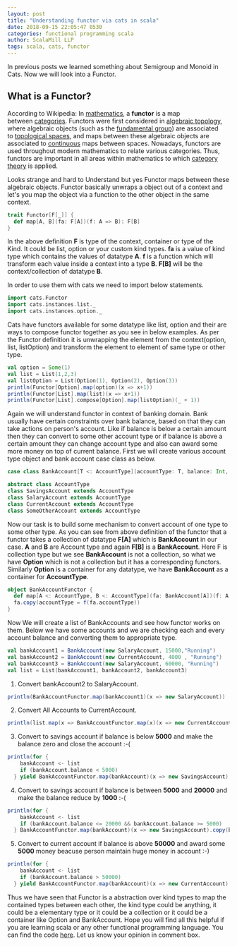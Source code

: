 ```yaml
---
layout: post
title: "Understanding functor via cats in scala"
date: 2018-09-15 22:05:47 0530
categories: functional programming scala
author: ScalaMill LLP
tags: scala, cats, functor
---
```


In previous posts we learned something about Semigroup and Monoid in Cats. Now we will look into a Functor.

## What is a Functor?

According to Wikipedia: In <a title="Mathematics" href="https://en.wikipedia.org/wiki/Mathematics">mathematics</a>, a <b>functor</b> is a map between <a title="Category (mathematics)" href="https://en.wikipedia.org/wiki/Category_(mathematics)">categories</a>. Functors were first considered in <a title="Algebraic topology" href="https://en.wikipedia.org/wiki/Algebraic_topology">algebraic topology</a>, where algebraic objects (such as the <a title="Fundamental group" href="https://en.wikipedia.org/wiki/Fundamental_group">fundamental group</a>) are associated to <a title="Topological space" href="https://en.wikipedia.org/wiki/Topological_space">topological spaces</a>, and maps between these algebraic objects are associated to <a title="Continuous function" href="https://en.wikipedia.org/wiki/Continuous_function">continuous</a> maps between spaces. Nowadays, functors are used throughout modern mathematics to relate various categories. Thus, functors are important in all areas within mathematics to which <a title="Category theory" href="https://en.wikipedia.org/wiki/Category_theory">category theory</a> is applied.

Looks strange and hard to Understand but yes Functor maps between these algebraic objects. Functor basically unwraps a object out of a context and let's you map the object via a function to the other object in the same context.

```scala
trait Functor[F[_]] {
  def map[A, B](fa: F[A])(f: A => B): F[B]
}
```

In the above definition <strong>F</strong> is type of the context, container or type of the Kind. It could be list, option or your custom kind types. <strong>fa</strong> is a value of kind type which contains the values of datatype <strong>A</strong>. <strong>f</strong> is a function which will transform each value inside a context into a type <strong>B</strong>. <strong>F[B]</strong> will be the context/collection of datatype <strong>B</strong>.

In order to use them with cats we need to import below statements.

```scala
import cats.Functor
import cats.instances.list._
import cats.instances.option._
```

Cats have functors available for some datatype like list, option and their are ways to compose functor together as you see in below examples. As per the Functor definition it is unwrapping the element from the context(option, list, listOption) and transform the element to element of same type or other type.

```scala
val option = Some(1)
val list = List(1,2,3)
val listOption = List(Option(1), Option(2), Option(3))
println(Functor[Option].map(option)(x => x+1))
println(Functor[List].map(list)(x => x+1))
println(Functor[List].compose[Option].map(listOption)(_ + 1))
```

Again we will understand functor in context of banking domain. Bank usually have certain constraints over bank balance, based on that they can take actions on person's account. Like if balance is below a certain amount then they can convert to some other account type or if balance is above a certain amount they can change account type and also can award some more money on top of current balance. First we will create various account type object and bank account case class as below.

```scala
case class BankAccount[T <: AccountType](accountType: T, balance: Int, status: String)

abstract class AccountType
class SavingsAccount extends AccountType
class SalaryAccount extends AccountType
class CurrentAccount extends AccountType
class SomeOtherAccount extends AccountType
```

Now our task is to build some mechanism to convert account of one type to some other type. As you can see from above definition of the functor that a functor takes a collection of datatype **F[A]** which is **BankAccount** in our case. **A** and **B** are Account type and again **F[B]** is a **BankAccount**. Here F is collection type but we see **BankAccount** is not a collection, so what we have **Option** which is not a collection but it has a corresponding functors. Similarly **Option** is a container for any datatype, we have **BankAccount** as a container for **AccountType**.

```scala
object BankAccountFunctor {
  def map[A <: AccountType, B <: AccountType](fa: BankAccount[A])(f: A => B): BankAccount[B] =
  fa.copy(accountType = f(fa.accountType))
}
```

Now We will create a list of BankAccounts and see how functor works on them. Below we have some accounts and we are checking each and every account balance and converting them to appropriate type.

```scala
val bankAccount1 = BankAccount(new SalaryAccount, 15000,"Running")
val bankAccount2 = BankAccount(new CurrentAccount, 4000 , "Running")
val bankAccount3 = BankAccount(new SalaryAccount, 60000, "Running")
val list = List(bankAccount1, bankAccount2, bankAccount3)
```

1. Convert bankAccount2 to SalaryAccount.
```scala
println(BankAccountFunctor.map(bankAccount1)(x => new SalaryAccount))
```


2. Convert All Accounts to CurrentAccount.
```scala
println(list.map(x => BankAccountFunctor.map(x)(x => new CurrentAccount)))
```

3. Convert to savings account if balance is below **5000** and make the balance zero and close the account :-(
```scala
println(for {
    bankAccount <- list
    if (bankAccount.balance < 5000)
  } yield BankAccountFunctor.map(bankAccount)(x => new SavingsAccount).copy(balance = 0, status =  "closed"))
```

4. Convert to savings account if balance is between **5000**  and **20000** and make the balance reduce by **1000** :-(
```scala
println(for {
    bankAccount <- list
    if (bankAccount.balance <= 20000 && bankAccount.balance >= 5000)
  } BankAccountFunctor.map(bankAccount)(x => new SavingsAccount).copy(balance = bankAccount.balance - 1000))
```

5. Convert to current account if balance is above **50000** and award some **5000** money beacuse person maintain huge money in account :-)
```scala
println(for {
    bankAccount <- list
    if (bankAccount.balance > 50000)
  } yield BankAccountFunctor.map(bankAccount)(x => new CurrentAccount).copy(balance = bankAccount.balance + 5000))
```

Thus we have seen that Functor is a abstraction over kind types to map the contained types between each other, the kind type could be anything, it could be a elementary type or it could be a collection or it could be a container like Option and BankAccount. Hope you will find all this helpful if you are learning scala or any other functional programming language. You can find the code [here](https://github.com/scalamill/cats-in-practice/blob/master/src/main/scala/com/scalamill/meow/Functor.scala). Let us know your opinion in comment box.
